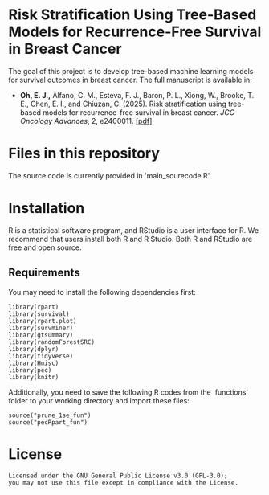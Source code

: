 # Risk Stratification Using Tree-Based Models for Recurrence-Free Survival in Breast Cancer
The goal of this project is to develop tree-based machine learning models for survival outcomes in breast cancer. The full manuscript is available in:

* __Oh, E. J.,__ Alfano, C. M., Esteva, F. J., Baron, P. L., Xiong, W., Brooke, T. E., Chen, E. I., and  Chiuzan, C. (2025). Risk stratification using tree-based models for recurrence-free survival in breast cancer. _JCO Oncology Advances_, 2, e2400011. [[pdf]](https://ascopubs.org/doi/pdfdirect/10.1200/OA.24.00011)

# Files in this repository
The source code is currently provided in 'main_sourecode.R'

# Installation
R is a statistical software program, and RStudio is a user interface for R. We recommend that users install both R and R Studio. Both R and RStudio are free and open source.

## Requirements
You may need to install the following dependencies first:
```{r}
library(rpart)
library(survival)
library(rpart.plot)
library(survminer)
library(gtsummary)
library(randomForestSRC)
library(dplyr)
library(tidyverse)
library(Hmisc)
library(pec)
library(knitr)
```

Additionally, you need to save the following R codes from the 'functions' folder to your working directory and import these files:
```{r}
source("prune_1se_fun")
source("pecRpart_fun")
```

# License
```{r}
Licensed under the GNU General Public License v3.0 (GPL-3.0);
you may not use this file except in compliance with the License.
```

